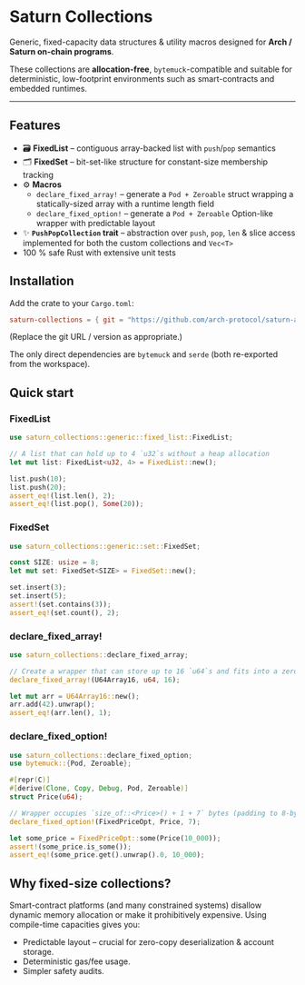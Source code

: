 # Saturn Collections

Generic, fixed-capacity data structures & utility macros designed for **Arch / Saturn on-chain programs**.

These collections are **allocation-free**, `bytemuck`-compatible and suitable for deterministic, low-footprint environments such as smart-contracts and embedded runtimes.

---

## Features

-   🗃 **FixedList** – contiguous array-backed list with `push`/`pop` semantics
-   🗂 **FixedSet** – bit-set-like structure for constant-size membership tracking
-   ⚙️ **Macros**
    -   `declare_fixed_array!` – generate a `Pod + Zeroable` struct wrapping a statically-sized array with a runtime length field
    -   `declare_fixed_option!` – generate a `Pod + Zeroable` Option-like wrapper with predictable layout
-   ✨ **`PushPopCollection` trait** – abstraction over `push`, `pop`, `len` & slice access implemented for both the custom collections and `Vec<T>`
-   100 % safe Rust with extensive unit tests

## Installation

Add the crate to your `Cargo.toml`:

```toml
saturn-collections = { git = "https://github.com/arch-protocol/saturn-arch-programs", package = "saturn-collections" }
```

(Replace the git URL / version as appropriate.)

The only direct dependencies are `bytemuck` and `serde` (both re-exported from the workspace).

## Quick start

### FixedList

```rust
use saturn_collections::generic::fixed_list::FixedList;

// A list that can hold up to 4 `u32`s without a heap allocation
let mut list: FixedList<u32, 4> = FixedList::new();

list.push(10);
list.push(20);
assert_eq!(list.len(), 2);
assert_eq!(list.pop(), Some(20));
```

### FixedSet

```rust
use saturn_collections::generic::set::FixedSet;

const SIZE: usize = 8;
let mut set: FixedSet<SIZE> = FixedSet::new();

set.insert(3);
set.insert(5);
assert!(set.contains(3));
assert_eq!(set.count(), 2);
```

### declare_fixed_array!

```rust
use saturn_collections::declare_fixed_array;

// Create a wrapper that can store up to 16 `u64`s and fits into a zero-copy buffer
declare_fixed_array!(U64Array16, u64, 16);

let mut arr = U64Array16::new();
arr.add(42).unwrap();
assert_eq!(arr.len(), 1);
```

### declare_fixed_option!

```rust
use saturn_collections::declare_fixed_option;
use bytemuck::{Pod, Zeroable};

#[repr(C)]
#[derive(Clone, Copy, Debug, Pod, Zeroable)]
struct Price(u64);

// Wrapper occupies `size_of::<Price>() + 1 + 7` bytes (padding to 8-byte alignment)
declare_fixed_option!(FixedPriceOpt, Price, 7);

let some_price = FixedPriceOpt::some(Price(10_000));
assert!(some_price.is_some());
assert_eq!(some_price.get().unwrap().0, 10_000);
```

## Why fixed-size collections?

Smart-contract platforms (and many constrained systems) disallow dynamic memory allocation or make it prohibitively expensive. Using compile-time capacities gives you:

-   Predictable layout – crucial for zero-copy deserialization & account storage.
-   Deterministic gas/fee usage.
-   Simpler safety audits.
